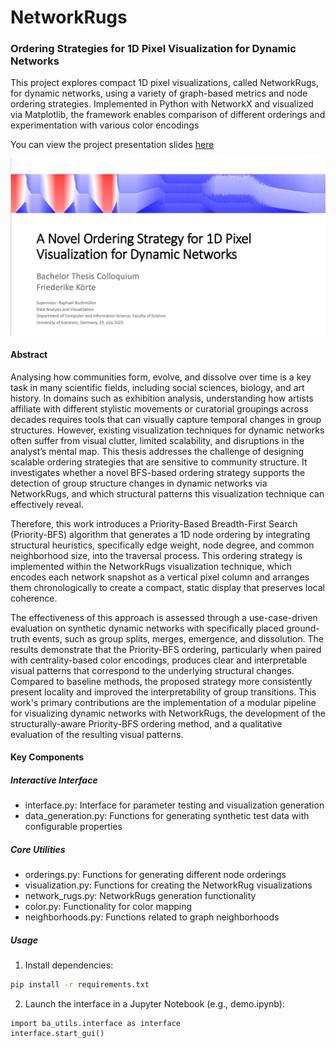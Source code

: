 # NetworkRugs

### Ordering Strategies for 1D Pixel Visualization for Dynamic Networks

This project explores compact 1D pixel visualizations, called NetworkRugs, for dynamic networks, using a variety of graph-based metrics and node ordering strategies. Implemented in Python with NetworkX and visualized via Matplotlib, the framework enables comparison of different orderings and experimentation with various color encodings

You can view the project presentation slides [here](assets/BachelorThesis_Presentation_Koerte.pdf)

![PDF Preview](assets/slides_preview.jpg)


#### Abstract
Analysing how communities form, evolve, and dissolve over time is a key task in many scientific fields, including social sciences, biology, and art history. In domains such as exhibition analysis, understanding how artists affiliate with different stylistic movements or curatorial groupings across decades requires tools that can visually capture temporal changes in group structures. However, existing visualization techniques for dynamic networks often suffer from visual clutter, limited scalability, and disruptions in the analyst’s mental map.
This thesis addresses the challenge of designing scalable ordering strategies that are sensitive to community structure. It investigates whether a novel BFS-based ordering strategy supports the detection of group structure changes in dynamic networks via NetworkRugs, and which structural patterns this visualization technique can effectively reveal.

Therefore, this work introduces a Priority-Based Breadth-First Search (Priority-BFS) algorithm that generates a 1D node ordering by integrating structural heuristics, specifically edge weight, node degree, and common neighborhood size, into the traversal process. This ordering strategy is implemented within the NetworkRugs visualization technique, which encodes each network snapshot as a vertical pixel column and arranges them chronologically to create a compact, static display that preserves local coherence.

The effectiveness of this approach is assessed through a use-case-driven evaluation on synthetic dynamic networks with specifically placed ground-truth events, such as group splits, merges, emergence, and dissolution. The results demonstrate that the Priority-BFS ordering, particularly when paired with centrality-based color encodings, produces clear and interpretable visual patterns that correspond to the underlying structural changes. Compared to baseline methods, the proposed strategy more consistently present locality and improved the interpretability of group transitions. This work's primary contributions are the implementation of a modular pipeline for visualizing dynamic networks with NetworkRugs, the development of the structurally-aware Priority-BFS ordering method, and a qualitative evaluation of the resulting visual patterns.


#### Key Components

##### Interactive Interface
- interface.py: Interface for parameter testing and visualization generation
- data_generation.py: Functions for generating synthetic test data with configurable properties

##### Core Utilities
- orderings.py: Functions for generating different node orderings
- visualization.py: Functions for creating the NetworkRug visualizations
- network_rugs.py: NetworkRugs generation functionality
- color.py: Functionality for color mapping
- neighborhoods.py: Functions related to graph neighborhoods


##### Usage
1. Install dependencies:
```bash
pip install -r requirements.txt
```

2. Launch the interface in a Jupyter Notebook (e.g., demo.ipynb):
```
import ba_utils.interface as interface
interface.start_gui()
```


